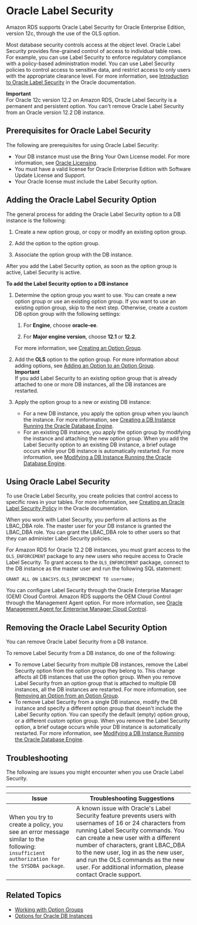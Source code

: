 # Oracle Label Security<a name="Oracle.Options.OLS"></a>

Amazon RDS supports Oracle Label Security for Oracle Enterprise Edition, version 12c, through the use of the OLS option\. 

Most database security controls access at the object level\. Oracle Label Security provides fine\-grained control of access to individual table rows\. For example, you can use Label Security to enforce regulatory compliance with a policy\-based administration model\. You can use Label Security policies to control access to sensitive data, and restrict access to only users with the appropriate clearance level\. For more information, see [Introduction to Oracle Label Security](https://docs.oracle.com/database/121/OLSAG/intro.htm#OLSAG001) in the Oracle documentation\. 

**Important**  
For Oracle 12c version 12\.2 on Amazon RDS, Oracle Label Security is a permanent and persistent option\. You can't remove Oracle Label Security from an Oracle version 12\.2 DB instance\.

## Prerequisites for Oracle Label Security<a name="Oracle.Options.OLS.PreReqs"></a>

The following are prerequisites for using Oracle Label Security: 
+ Your DB instance must use the Bring Your Own License model\. For more information, see [Oracle Licensing](CHAP_Oracle.md#Oracle.Concepts.Licensing)\. 
+ You must have a valid license for Oracle Enterprise Edition with Software Update License and Support\. 
+ Your Oracle license must include the Label Security option\. 

## Adding the Oracle Label Security Option<a name="Oracle.Options.OLS.Add"></a>

The general process for adding the Oracle Label Security option to a DB instance is the following: 

1. Create a new option group, or copy or modify an existing option group\.

1. Add the option to the option group\.

1. Associate the option group with the DB instance\.

After you add the Label Security option, as soon as the option group is active, Label Security is active\. 

**To add the Label Security option to a DB instance**

1. Determine the option group you want to use\. You can create a new option group or use an existing option group\. If you want to use an existing option group, skip to the next step\. Otherwise, create a custom DB option group with the following settings: 

   1. For **Engine**, choose **oracle\-ee**\. 

   1. For **Major engine version**, choose **12\.1** or **12\.2**\. 

   For more information, see [Creating an Option Group](USER_WorkingWithOptionGroups.md#USER_WorkingWithOptionGroups.Create)\. 

1. Add the **OLS** option to the option group\. For more information about adding options, see [Adding an Option to an Option Group](USER_WorkingWithOptionGroups.md#USER_WorkingWithOptionGroups.AddOption)\.  
**Important**  
If you add Label Security to an existing option group that is already attached to one or more DB instances, all the DB instances are restarted\. 

1. Apply the option group to a new or existing DB instance: 
   + For a new DB instance, you apply the option group when you launch the instance\. For more information, see [Creating a DB Instance Running the Oracle Database Engine](USER_CreateOracleInstance.md)\. 
   + For an existing DB instance, you apply the option group by modifying the instance and attaching the new option group\. When you add the Label Security option to an existing DB instance, a brief outage occurs while your DB instance is automatically restarted\. For more information, see [Modifying a DB Instance Running the Oracle Database Engine](USER_ModifyInstance.Oracle.md)\. 

## Using Oracle Label Security<a name="Oracle.Options.OLS.Using"></a>

To use Oracle Label Security, you create policies that control access to specific rows in your tables\. For more information, see [Creating an Oracle Label Security Policy](https://docs.oracle.com/database/121/OLSAG/getstrtd.htm#OLSAG3096) in the Oracle documentation\. 

When you work with Label Security, you perform all actions as the LBAC\_DBA role\. The master user for your DB instance is granted the LBAC\_DBA role\. You can grant the LBAC\_DBA role to other users so that they can administer Label Security policies\. 

For Amazon RDS for Oracle 12\.2 DB instances, you must grant access to the `OLS_ENFORCEMENT` package to any new users who require access to Oracle Label Security\. To grant access to the `OLS_ENFORCEMENT` package, connect to the DB instance as the master user and run the following SQL statement:

```
GRANT ALL ON LBACSYS.OLS_ENFORCEMENT TO username;
```

You can configure Label Security through the Oracle Enterprise Manager \(OEM\) Cloud Control\. Amazon RDS supports the OEM Cloud Control through the Management Agent option\. For more information, see [Oracle Management Agent for Enterprise Manager Cloud Control](Oracle.Options.OEMAgent.md)\. 

## Removing the Oracle Label Security Option<a name="Oracle.Options.OLS.Remove"></a>

You can remove Oracle Label Security from a DB instance\. 

To remove Label Security from a DB instance, do one of the following: 
+ To remove Label Security from multiple DB instances, remove the Label Security option from the option group they belong to\. This change affects all DB instances that use the option group\. When you remove Label Security from an option group that is attached to multiple DB instances, all the DB instances are restarted\. For more information, see [Removing an Option from an Option Group](USER_WorkingWithOptionGroups.md#USER_WorkingWithOptionGroups.RemoveOption)\. 
+ To remove Label Security from a single DB instance, modify the DB instance and specify a different option group that doesn't include the Label Security option\. You can specify the default \(empty\) option group, or a different custom option group\. When you remove the Label Security option, a brief outage occurs while your DB instance is automatically restarted\. For more information, see [Modifying a DB Instance Running the Oracle Database Engine](USER_ModifyInstance.Oracle.md)\. 

## Troubleshooting<a name="Oracle.Options.OLS.Troubleshooting"></a>

The following are issues you might encounter when you use Oracle Label Security\. 


****  

| Issue | Troubleshooting Suggestions | 
| --- | --- | 
|  When you try to create a policy, you see an error message similar to the following: `insufficient authorization for the SYSDBA package`\.   |  A known issue with Oracle's Label Security feature prevents users with usernames of 16 or 24 characters from running Label Security commands\. You can create a new user with a different number of characters, grant LBAC\_DBA to the new user, log in as the new user, and run the OLS commands as the new user\. For additional information, please contact Oracle support\.   | 

## Related Topics<a name="Oracle.Options.OLS.Related"></a>
+ [Working with Option Groups](USER_WorkingWithOptionGroups.md)
+ [Options for Oracle DB Instances](Appendix.Oracle.Options.md)